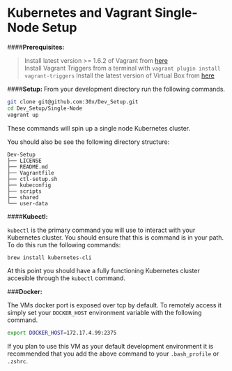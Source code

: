 # Kubernetes and Vagrant Single-Node Setup


####**Prerequisites:** 
> Install latest version >= 1.6.2 of Vagrant from [here](https://www.vagrantup.com/downloads.html)  
> Install Vagrant Triggers from a terminal with `vagrant plugin install vagrant-triggers`
> Install the latest version of Virtual Box from [here](https://www.virtualbox.org/wiki/Downloads)  

####**Setup:**
From your development directory run the following commands.

```sh
git clone git@github.com:30x/Dev_Setup.git
cd Dev_Setup/Single-Node
vagrant up
```
These commands will spin up a single node Kubernetes cluster. 

You should also be see the following directory structure:

```
Dev-Setup
├── LICENSE
├── README.md
├── Vagrantfile
├── ctl-setup.sh
├── kubeconfig
├── scripts
├── shared
└── user-data
```

####**Kubectl:**

```kubectl``` is the primary command you will use to interact with your Kubernetes cluster. You should ensure that this is command is in your path. To do this run the following commands:

```sh
brew install kubernetes-cli
```  
At this point you should have a fully functioning Kubernetes cluster accesible through the ```kubectl``` command. 

###**Docker:**

The VMs docker port is exposed over tcp by default. To remotely access it simply set your `DOCKER_HOST` environment variable with the following command.

```sh
export DOCKER_HOST=172.17.4.99:2375
```
If you plan to use this VM as your default development environment it is recommended that you add the above command to your `.bash_profile` or `.zshrc`.
